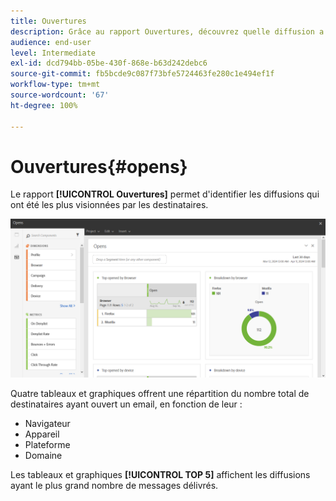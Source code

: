 ```yaml
---
title: Ouvertures
description: Grâce au rapport Ouvertures, découvrez quelle diffusion a été la plus visualisée en fonction de différents critères.
audience: end-user
level: Intermediate
exl-id: dcd794bb-05be-430f-868e-b63d242debc6
source-git-commit: fb5bcde9c087f73bfe5724463fe280c1e494ef1f
workflow-type: tm+mt
source-wordcount: '67'
ht-degree: 100%

---
```


# Ouvertures{#opens}

Le rapport **[!UICONTROL Ouvertures]** permet d&#39;identifier les diffusions qui ont été les plus visionnées par les destinataires.

![](assets/delivery_reports_opens.png)

Quatre tableaux et graphiques offrent une répartition du nombre total de destinataires ayant ouvert un email, en fonction de leur :

* Navigateur
* Appareil
* Plateforme
* Domaine

Les tableaux et graphiques **[!UICONTROL TOP 5]** affichent les diffusions ayant le plus grand nombre de messages délivrés.
